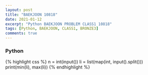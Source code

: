```yaml
---
layout: post
title: "BAEKJOON 10818"
date: 2021-01-12
excerpt: "Python BAEKJOON PROBLEM CLASS1 10818"
tags: [Python, BAEKJOON, CLASS1, BRONZE3]
comments: true
---
```


### Python
{% highlight css %}
n = int(input())
li = list(map(int, input().split()))
print(min(li), max(li))
{% endhighlight %}